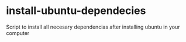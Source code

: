 # install-ubuntu-dependecies
Script to install all necesary dependencias after installing ubuntu in your computer
